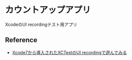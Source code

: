 # カウントアップアプリ

XcodeのUI recordingテスト用アプリ

## Reference

- [Xcode7から導入されたXCTestのUI recordingで遊んでみる](http://qiita.com/IsaoTakahashi/items/f9c3ef367d7e0f60e2d6)
